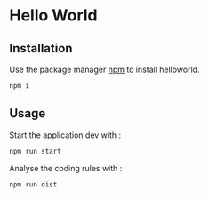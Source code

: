 # Hello World

## Installation

Use the package manager [npm](https://www.npmjs.com/) to install helloworld.

```bash
npm i
```

## Usage

Start the application dev with :

```bash
npm run start
```

Analyse the coding rules with :

```bash
npm run dist
```
